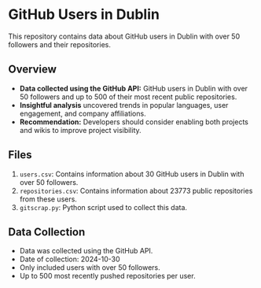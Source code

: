 # GitHub Users in Dublin

This repository contains data about GitHub users in Dublin with over 50 followers and their repositories.

## Overview

- **Data collected using the GitHub API:** GitHub users in Dublin with over 50 followers and up to 500 of their most recent public repositories.
- **Insightful analysis** uncovered trends in popular languages, user engagement, and company affiliations.
- **Recommendation:** Developers should consider enabling both projects and wikis to improve project visibility.

## Files

1. `users.csv`: Contains information about 30 GitHub users in Dublin with over 50 followers.
2. `repositories.csv`: Contains information about 23773 public repositories from these users.
3. `gitscrap.py`: Python script used to collect this data.

## Data Collection

- Data was collected using the GitHub API.
- Date of collection: 2024-10-30
- Only included users with over 50 followers.
- Up to 500 most recently pushed repositories per user.
